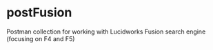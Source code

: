 # postFusion
Postman collection for working with Lucidworks Fusion search engine (focusing on F4 and F5)
